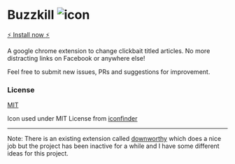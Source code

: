 # Buzzkill ![icon](https://github.com/mguida22/clickbait-block/blob/develop/icons/icon48.png)

[:zap: Install now :zap:](https://chrome.google.com/webstore/detail/buzzkill/pdhdemfegeklfghbndidfbdpeidijlnc)

A google chrome extension to change clickbait titled articles. No more distracting links on Facebook or anywhere else!

Feel free to submit new issues, PRs and suggestions for improvement.

### License
[MIT](https://github.com/mguida22/buzzkill/blob/develop/LICENSE)

Icon used under MIT License from [iconfinder](https://www.iconfinder.com/icons/298890/zap_icon)

---

Note: There is an existing extension called [downworthy](https://github.com/snipe/downworthy) which does a nice job but the project has been inactive for a while and I have some different ideas for this project.
